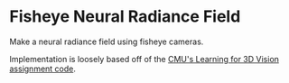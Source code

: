 # Fisheye Neural Radiance Field

Make a neural radiance field using fisheye cameras.

Implementation is loosely based off of the [CMU's Learning for 3D Vision assignment code](https://github.com/learning3d/assignment3).